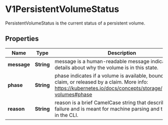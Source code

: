 

# V1PersistentVolumeStatus

PersistentVolumeStatus is the current status of a persistent volume.
## Properties

Name | Type | Description | Notes
------------ | ------------- | ------------- | -------------
**message** | **String** | message is a human-readable message indicating details about why the volume is in this state. |  [optional]
**phase** | **String** | phase indicates if a volume is available, bound to a claim, or released by a claim. More info: https://kubernetes.io/docs/concepts/storage/persistent-volumes#phase |  [optional]
**reason** | **String** | reason is a brief CamelCase string that describes any failure and is meant for machine parsing and tidy display in the CLI. |  [optional]



